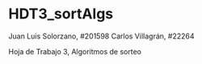 # HDT3_sortAlgs
Juan Luis Solorzano, #201598
Carlos Villagrán, #22264

Hoja de Trabajo 3, Algoritmos de sorteo
